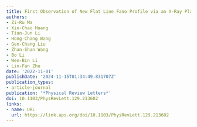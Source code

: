 ```yaml
---
title: First Observation of New Flat Line Fano Profile via an X-Ray Planar Cavity
authors:
- Zi-Ru Ma
- Xin-Chao Huang
- Tian-Jun Li
- Hong-Chang Wang
- Gen-Chang Liu
- Zhan-Shan Wang
- Bo Li
- Wen-Bin Li
- Lin-Fan Zhu
date: '2022-11-01'
publishDate: '2024-11-15T01:34:49.831707Z'
publication_types:
- article-journal
publication: '*Physical Review Letters*'
doi: 10.1103/PhysRevLett.129.213602
links:
- name: URL
  url: https://link.aps.org/doi/10.1103/PhysRevLett.129.213602
---
```

